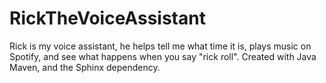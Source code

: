 # RickTheVoiceAssistant
Rick is my voice assistant, he helps tell me what time it is, plays music on Spotify, and see what happens when you say "rick roll".
Created with Java Maven, and the Sphinx dependency.
